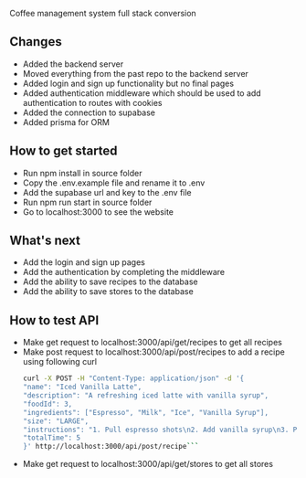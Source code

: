 Coffee management system full stack conversion

## Changes

- Added the backend server
- Moved everything from the past repo to the backend server
- Added login and sign up functionality but no final pages
- Added authentication middleware which should be used to add authentication to routes with cookies
- Added the connection to supabase
- Added prisma for ORM
## How to get started

- Run npm install in source folder
- Copy the .env.example file and rename it to .env
- Add the supabase url and key to the .env file
- Run npm run start in source folder
- Go to localhost:3000 to see the website

## What's next

- Add the login and sign up pages
- Add the authentication by completing the middleware
- Add the ability to save recipes to the database
- Add the ability to save stores to the database

## How to test API

- Make get request to localhost:3000/api/get/recipes to get all recipes
- Make post request to localhost:3000/api/post/recipes to add a recipe using following curl
    ```bash
  curl -X POST -H "Content-Type: application/json" -d '{
  "name": "Iced Vanilla Latte",
  "description": "A refreshing iced latte with vanilla syrup",
  "foodId": 3,
  "ingredients": ["Espresso", "Milk", "Ice", "Vanilla Syrup"],
  "size": "LARGE",
  "instructions": "1. Pull espresso shots\n2. Add vanilla syrup\n3. Pour cold milk\n4. Add ice\n5. Stir well",
  "totalTime": 5
  }' http://localhost:3000/api/post/recipe```
- Make get request to localhost:3000/api/get/stores to get all stores